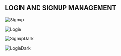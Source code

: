 LOGIN AND SIGNUP MANAGEMENT
-----------------------------------




![Signup](https://user-images.githubusercontent.com/87264553/145619187-57c4ef4b-3833-4f41-82ff-89354edc00ca.png)



![Login](https://user-images.githubusercontent.com/87264553/145619218-7b5d6cd7-3819-492b-8ffd-7273559d4a0d.png)



![SignupDark](https://user-images.githubusercontent.com/87264553/145619233-7e6f4682-d593-4e40-9300-5e1df68bdefe.png)



![LoginDark](https://user-images.githubusercontent.com/87264553/145619259-65305440-fffa-42d6-9084-85bc031083c1.png)


